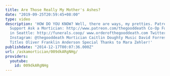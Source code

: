 ```yaml
---
title: Are Those Really My Mother's Ashes?
date: "2019-09-25T20:59:45+08:00"
type: video
description: 'HOW DO YOU KNOW? Well, there are ways, my pretties. Patreon Link to
  Support Ask a Mortician: http://www.patreon.com/thegooddeath Co-Op Funeral Home
  in Seattle: http://funerals.coop/ www.orderofthegooddeath.com Twitter: @thegooddeath
  Instagram: @thegooddeath Mortician Caitlin Doughty Music David Forrest Flying Kitten
  Titles Oliver Franklin Anderson Special Thanks to Mara Zehler!'
publishdate: "2014-12-17T00:07:36.000Z"
url: /askamortician/009dkARgNHg/
providers:
  youtube:
    id: 009dkARgNHg
---
```

